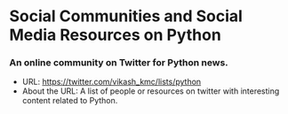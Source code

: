 # Social Communities and Social Media Resources on Python

### An online community on Twitter for Python news.
* URL: https://twitter.com/vikash_kmc/lists/python
* About the URL: A list of people or resources on twitter with interesting content related to Python.
